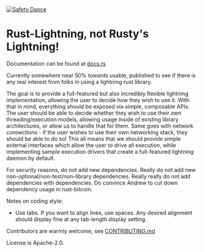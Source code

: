 [![Safety Dance](https://img.shields.io/badge/unsafe-forbidden-success.svg)](https://github.com/rust-secure-code/safety-dance/)

Rust-Lightning, not Rusty's Lightning!
=====

Documentation can be found at [docs.rs](https://docs.rs/lightning/)

Currently somewhere near 50% towards usable, published to see if there is any
real interest from folks in using a lightning rust library.

The goal is to provide a full-featured but also incredibly flexible lightning
implementation, allowing the user to decide how they wish to use it. With that
in mind, everything should be exposed via simple, composable APIs. The user
should be able to decide whether they wish to use their own threading/execution
models, allowing usage inside of existing library architectures, or allow us to
handle that for them. Same goes with network connections - if the user wishes
to use their own networking stack, they should be able to do so! This all means
that we should provide simple external interfaces which allow the user to drive
all execution, while implementing sample execution drivers that create a
full-featured lightning daemon by default.

For security reasons, do not add new dependencies. Really do not add new
non-optional/non-test/non-library dependencies. Really really do not add
dependencies with dependencies. Do convince Andrew to cut down dependency usage
in rust-bitcoin.

Notes on coding style:
 * Use tabs. If you want to align lines, use spaces. Any desired alignment
   should display fine at any tab-length display setting.

Contributors are warmly welcome, see [CONTRIBUTING.md](CONTRIBUTING.md)

License is Apache-2.0.
